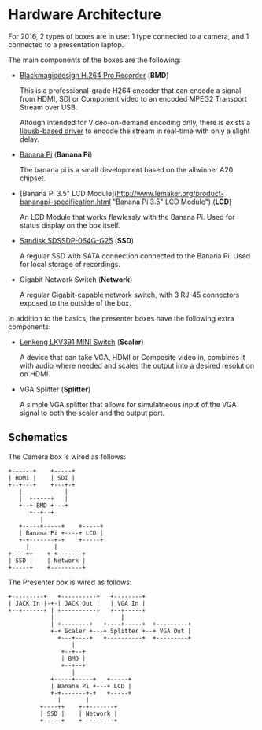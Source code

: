 # Hardware Architecture

For 2016, 2 types of boxes are in use: 1 type connected to a camera, and 1 connected to a presentation laptop. 

The main components of the boxes are the following:

* [Blackmagicdesign H.264 Pro Recorder](https://www.blackmagicdesign.com/nl/products/h264prorecorder "H.264 Pro Recorder") (__BMD__)

  This is a professional-grade H264 encoder that can encode a signal from HDMI, SDI or Component video to an encoded MPEG2 Transport Stream over USB.

  Altough intended for Video-on-demand encoding only, there is exists a [libusb-based driver](https://github.com/fabled/bmd-tools "BMD-Tools") to encode the stream in real-time with only a slight delay.

* [Banana Pi](http://www.lemaker.org/product-bananapi-specification.html "Banana Pi") (__Banana Pi__)

  The banana pi is a small development based on the allwinner A20 chipset.

* [Banana Pi 3.5" LCD Module](http://www.lemaker.org/product-bananapi-specification.html "Banana Pi 3.5" LCD Module") (__LCD__)

  An LCD Module that works flawlessly with the Banana Pi. Used for status display on the box itself.

* [Sandisk SDSSDP-064G-G25](http://kb.sandisk.com/app/answers/detail/a_id/17225 "Sandisk SSD") (__SSD__)

  A regular SSD with SATA connection connected to the Banana Pi. Used for local storage of recordings.

* Gigabit Network Switch (__Network__)

  A regular Gigabit-capable network switch, with 3 RJ-45 connectors exposed to the outside of the box.

In addition to the basics, the presenter boxes have the following extra components:
  
* [Lenkeng LKV391 MINI Switch](http://www.lenkeng.net/home/Index/detail/id/105 "Lenkeng Scaler") (__Scaler__)

  A device that can take VGA, HDMI or Composite video in, combines it with audio where needed and scales the output into a desired resolution on HDMI.

* VGA Splitter (__Splitter__)

  A simple VGA splitter that allows for simulatneous input of the VGA signal to both the scaler and the output port.

## Schematics

The Camera box is wired as follows:

    +------+    +-----+
    | HDMI |    | SDI |
    +--+---+    +---+-+
       |            |
       |  +-----+   |
       +--+ BMD +---+
          +--+--+
             |
       +-----+-----+    +-----+
       | Banana Pi +----+ LCD |
       +-+-------+-+    +-----+
         |       |
    +----++    +-+-------+
    | SSD |    | Network |
    +-----+    +---------+

The Presenter box is wired as follows:

    +---------+   +----------+   +--------+
    | JACK In |-+-| JACK Out |   | VGA In |
    +--+------+ | +----------+   +--+-----+
                |                   |
                | +--------+   +----+-----+  +---------+
                +-+ Scaler +---+ Splitter +--+ VGA Out |
                  +---+----+   +----------+  +---------+
                      |
                   +--+--+
                   | BMD |
                   +--+--+
                      |
                +-----+-----+   +-----+
                | Banana Pi +---+ LCD |
                +-+-------+-+   +-----+
                  |       |
             +----++    +-+-------+
             | SSD |    | Network |
             +-----+    +---------+
